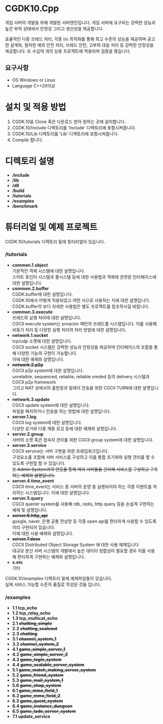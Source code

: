 # CGDK10.Cpp
게임 서버의 개발을 위해 개발된 서버엔진입니다.
게임 서버에 요구되는 강력한 성능과 높은 부하 상태에서 안정성 그리고 생산성을 제공합니다.

효율적인 다중 쓰레드 처리, 각종 i/o 최적화를 통해 최고 수준의 성능을 제공하며
공고한 설계와, 철저한 예외 안전 처리, 쓰레드 안전, 고부하 대응 처리 등 강력한 안정성을 제공합니다.
또 수십여 개의 상용 프로젝트에 적용되며 검증을 했습니다.

## 요구사항
- OS Windows or Linux 
- Language C++20이상

# 설치 및 적용 방법
1. CGDK.10을 Clone 혹은 다운로드 받아 원하는 곳에 설치합니다.
2. CGDK.10/Include 디렉토리를 'Include' 디렉토리에 포함시켜줍니다.
3. CGDK.10/Lib 디렉토리를 'Lib' 디렉토리에 포함시켜줍니다.
4. Compile 합니다.

# 디렉토리 설명
- __/include__
- __/lib__
- __/dll__
- __/build__
- __/tutorials__
- __/examples__
- __/benchmark__

# 튜터리얼 및 예제 프로젝트
  CGDK.10/tutorials 디렉토리 밑에 튜터리얼이 있습니다.

  ### /tutorials<br>

   - __common.1.object__ <br/>
     기본적인 객체 시스템에 대한 설명입니다.<br/>
     스마트 포인터 시스템과 풀시스템 등에 대한 사용법과 객체에 관련된 인터페이스에 대한 설명입니다.<br/>
   - __common.2.buffer__<br/>
     CGDK.buffer에 대한 설명입니다.<br/>
     CGDK.10에서 어떻게 적용되었고 어떤 식으로 사용하는 지에 대한 설명입니다.<br/>
     CGDK.buffer의 보다 자세한 사용법은 별도 프로젝트를 참조하시길 바랍니다.<br/>
   - __common.3.execute__<br/>
     쓰레드와 실행 처리에 대한 설명입니다.<br/>
     CGCII execute system는 proactor 패턴의 쓰레드풀 시스템입니다.
     이를 사용해 비동기 처리 등 다양한 실행 처리의 처리 방법에 대한 설명입니다.<br/>
   - __network.1.socket__<br/>
     tcp/udp 소켓에 대한 설명입니다.<br/>
     CGCII socket 시스템은 강력한 성능과 안정성을 제공하며 인터페이스의 조합을 통해 다양한 기능의 구현이 가능합니다.<br/>
     이에 대한 예제와 설명입니다.<br/>
   - __~~network.2.p2p~~__<br/>
     CGCII p2p system에 대한 설명입니다.<br/>
     unrelaible, sequenced, reliable, reliable oreded 등의 delivery 시스템과 CGCII p2p framework<br/>
     그리고 NAT 상에서의 홀펀칭과 릴레이 전송을 위한 CGCII TURN에 대한 설명입니다.<br/>
   - __network.3.update__<br/>
     CGCII update system에 대한 설명입니다.<br/>
     파일을 패치하거나 전송을 하는 방법에 대한 설명입니다.<br/>     
   - __server.1.log__<br/>
     CGCII log system에 대한 설명입니다.<br/>
     다양한 로거와 다중 계층 로깅 등에 대한 예제와 설명입니다.<br/>
   - __server.2.group__<br/>
     서버의 소켓 혹은 접속자 관리를 위한 CGCII group system에 대한 설명입니다.<br/> 
   - __server.3.service__<br/>
     CGCII service는 서버 구현을 위한 프레임워크입니다.<br/>
     구성요소를 조합해 서버 서비스를 구성하고 이를 통합 초기화와 실행 관리를 할 수 있도록 구현할 할 수 있습니다.<br/>
     ~~또 Admin System과의 연동을 통해 여러 서버들을 관리해 서비스를 구성하고 구축하는 예제와 설명입니다.~~<br/>
   - __server.4.time_event__<br/>
     CGCII time_event는 서비스 중 서버의 운영 중 실행되어야 하는 각종 이벤트를 처리하는 시스템입니다. 이에 대한 설명입니다.<br/>
   - __server.5.query__<br/>
     CGCII querier system를 사용해 rdb, redis, http query 등을 손쉽게 구현하는 예제 및 설명입니다.<br/>
   - __~~server.6.http_api~~__<br/>
     google, naver, 은행 공통 전상망 등 각종 open api를 편리하게 사용할 수 있도록 미리 구현되어 있습니다.<br/>
     이에 대한 사용 예제와 설명입니다.<br/>
   - __~~server.7.doss~~__<br/>
     CGCII Distributed Object Storage System 에 대한 사용 예제입니다<br/>
     대규모 분산 서버 시스템의 개발에서 높은 데이터 정합성이 필요할 경우 이를 사용해 편리하게 구현하는 예제와 설명입니다.<br/>
   - __x.etc__<br/>
     기타<br/>

  CGDK.10/examples 디렉토리 밑에 예제파일들이 있습니다.<br/>
  실제 서비스 가능할 수준의 품질로 작성된 것들 입니다. <br/>

   ### /examples<br/>
   - __1.1 tcp_echo__<br/>
   - __1.2 tcp_relay_echo__<br/>
   - __1.3 tcp_multicat_echo__<br/>
   - __2.1 ~~chatting_simple~~__<br/>
   - __2.2 ~~chatting_scaleout~~__<br/>
   - __2.3 ~~chatting~~__<br/>
   - __3.1 ~~channel_system_1~~__<br/>
   - __3.2 ~~channel_system_2~~__<br/>
   - __4.1 ~~game_simple_server_1~~__<br/>
   - __4.2 ~~game_simple_server_2~~__<br/>
   - __4.3 ~~game_login_system~~__<br/>
   - __4.4 ~~game_scalable_server_system~~__<br/>
   - __5.1 ~~game_match_making_server_system~~__<br/>
   - __5.2 ~~game_friend_system~~__<br/>
   - __5.3 ~~game_mail_system_1~~__<br/>
   - __5.6 ~~game_shop_system~~__<br/>
   - __6.1 ~~game_mmo_field_1~~__<br/>
   - __6.2 ~~game_mmo_field_2~~__<br/>
   - __6.3 ~~game_quest_system~~__<br/>
   - __6.4 ~~game_instance_dungeon~~__<br/>
   - __6.5 ~~game_tade_server_system~~__<br/>
   - __7.1 update_service__<br/>
